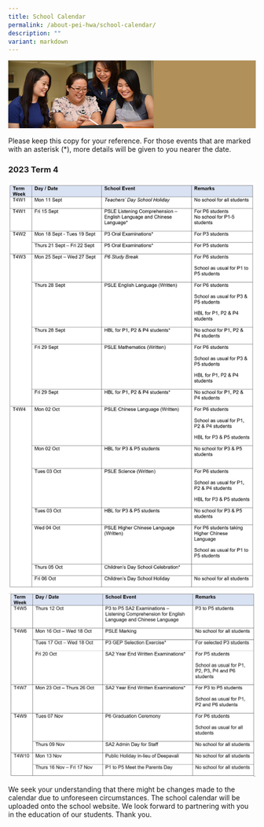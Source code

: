 ```yaml
---
title: School Calendar
permalink: /about-pei-hwa/school-calendar/
description: ""
variant: markdown
---
```

![](/images/Website%20Banners%20Subpage/948x260%20masterhead%20-%20About%20Pei%20Hwa4.jpg)

Please keep this copy for your reference. 
For those events that are marked with an asterisk (\*), 
more details will be given to you nearer the date.

### 2023 Term 4
![](/images/Calendar/2023%20t4%20-%201.JPG)
![](/images/Calendar/2023%20t4%20-%202.JPG)


We seek your understanding that there might be changes made to the calendar due to unforeseen circumstances. The school calendar will be uploaded onto the school website. We look forward to partnering with you in the education of our students. Thank you.